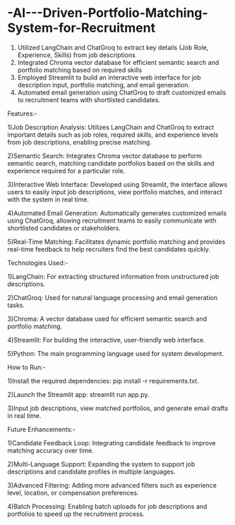 # -AI---Driven-Portfolio-Matching-System-for-Recruitment
1) Utilized LangChain and ChatGroq to extract key details (Job Role, Experience, Skills) from job descriptions
2) Integrated Chroma vector database for efficient semantic search and portfolio matching based on required skills
3) Employed Streamlit to build an interactive web interface for job description input, portfolio matching, and email generation.
4) Automated email generation using ChatGroq to draft customized emails to recruitment teams with shortlisted candidates.


Features:-

1)Job Description Analysis: Utilizes LangChain and ChatGroq to extract important details such as job roles, required skills, and experience levels from job descriptions, enabling precise matching.

2)Semantic Search: Integrates Chroma vector database to perform semantic search, matching candidate portfolios based on the skills and experience required for a particular role.

3)Interactive Web Interface: Developed using Streamlit, the interface allows users to easily input job descriptions, view portfolio matches, and interact with the system in real time.

4)Automated Email Generation: Automatically generates customized emails using ChatGroq, allowing recruitment teams to easily communicate with shortlisted candidates or stakeholders.

5)Real-Time Matching: Facilitates dynamic portfolio matching and provides real-time feedback to help recruiters find the best candidates quickly.

Technologies Used:-


1)LangChain: For extracting structured information from unstructured job descriptions.

2)ChatGroq: Used for natural language processing and email generation tasks.

3)Chroma: A vector database used for efficient semantic search and portfolio matching.

4)Streamlit: For building the interactive, user-friendly web interface.

5)Python: The main programming language used for system development.


How to Run:-

1)Install the required dependencies: pip install -r requirements.txt.

2)Launch the Streamlit app: streamlit run app.py.

3)Input job descriptions, view matched portfolios, and generate email drafts in real time.

Future Enhancements:-

1)Candidate Feedback Loop: Integrating candidate feedback to improve matching accuracy over time.

2)Multi-Language Support: Expanding the system to support job descriptions and candidate profiles in multiple languages.

3)Advanced Filtering: Adding more advanced filters such as experience level, location, or compensation preferences.

4)Batch Processing: Enabling batch uploads for job descriptions and portfolios to speed up the recruitment process.
